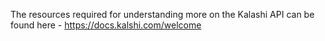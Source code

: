 The resources required for understanding more on the Kalashi API can be found here - https://docs.kalshi.com/welcome
